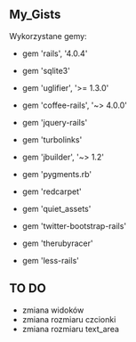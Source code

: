 My_Gists
--------

Wykorzystane gemy:

* gem 'rails', '4.0.4'

* gem 'sqlite3'

* gem 'uglifier', '>= 1.3.0'

* gem 'coffee-rails', '~> 4.0.0'

* gem 'jquery-rails'

* gem 'turbolinks'

* gem 'jbuilder', '~> 1.2'

* gem 'pygments.rb'

* gem 'redcarpet'

* gem 'quiet_assets'

* gem 'twitter-bootstrap-rails'

* gem 'therubyracer'

* gem 'less-rails'


TO DO
-----

* zmiana widoków
* zmiana rozmiaru czcionki
* zmiana rozmiaru text_area
